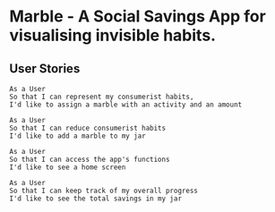 # Marble - A Social Savings App for visualising invisible habits.

## User Stories

```
As a User
So that I can represent my consumerist habits,
I'd like to assign a marble with an activity and an amount
```

```
As a User
So that I can reduce consumerist habits
I'd like to add a marble to my jar 
```

```
As a User
So that I can access the app's functions
I'd like to see a home screen
```

```
As a User
So that I can keep track of my overall progress
I'd like to see the total savings in my jar
```
